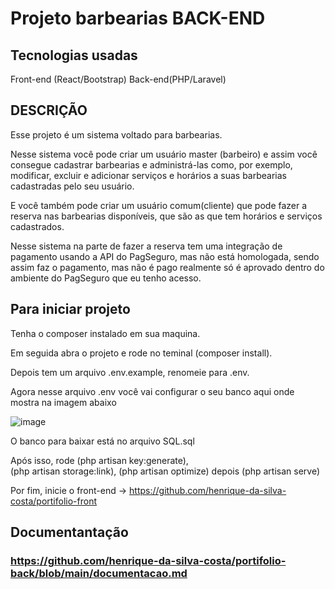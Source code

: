 # Projeto barbearias BACK-END

## Tecnologias usadas

Front-end (React/Bootstrap)
Back-end(PHP/Laravel)

## DESCRIÇÃO

Esse projeto é um sistema voltado para barbearias.

Nesse sistema você pode criar um usuário master (barbeiro) e assim você consegue cadastrar barbearias e administrá-las como, por exemplo, modificar, excluir e adicionar serviços e horários a suas barbearias cadastradas pelo seu usuário.

E você também pode criar um usuário comum(cliente) que pode fazer a reserva nas barbearias disponíveis, que são as que tem horários e serviços cadastrados.

Nesse sistema na parte de fazer a reserva tem uma integração de pagamento usando a API do PagSeguro, mas não está homologada, sendo assim faz o pagamento, mas não é pago realmente só é aprovado dentro do ambiente do PagSeguro que eu tenho acesso.

## Para iniciar projeto

Tenha o composer instalado em sua maquina.

Em seguida abra o projeto e rode no teminal (composer install).

Depois tem um arquivo .env.example, renomeie para .env.

Agora nesse arquivo .env você vai configurar o seu banco aqui onde mostra na imagem abaixo


![image](https://github.com/user-attachments/assets/c7df2030-0cdd-485e-9772-38a8220b21e8)

O banco para baixar está no arquivo SQL.sql

Após isso, rode (php artisan key:generate), (php artisan storage:link), (php artisan optimize) depois (php artisan serve)

Por fim, inicie o front-end -> https://github.com/henrique-da-silva-costa/portifolio-front

## Documentantação
### https://github.com/henrique-da-silva-costa/portifolio-back/blob/main/documentacao.md
